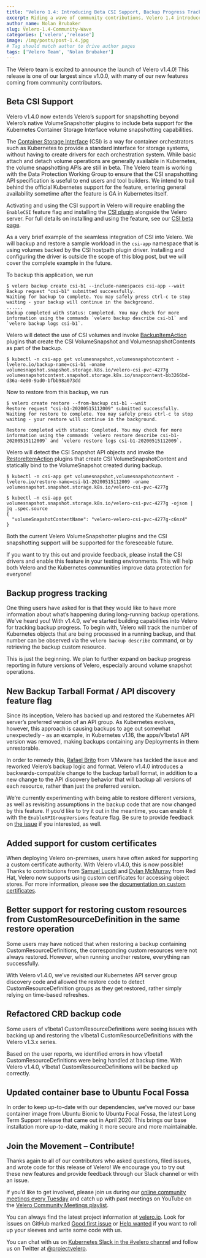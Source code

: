 ```yaml
---
title: "Velero 1.4: Introducing Beta CSI Support, Backup Progress Tracking, and Much More!"
excerpt: Riding a wave of community contributions, Velero 1.4 introduces beta CSI support, improvements to backup progress tracking, and more. A major focus for 1.4 was addressing issues raised by the community, and we are proud to be able to deliver improvements that matter to you.
author_name: Nolan Brubaker
slug: Velero-1.4-Community-Wave
categories: ['velero','release']
image: /img/posts/post-1.4.jpg
# Tag should match author to drive author pages
tags: ['Velero Team', 'Nolan Brubaker']
---
```

The Velero team is excited to announce the launch of Velero v1.4.0! This release is one of our largest since v1.0.0, with many of our new features coming from community contributors.

## Beta CSI Support

Velero v1.4.0 now extends Velero’s support for snapshotting beyond Velero’s native VolumeSnapshotter plugins to include beta support for the Kubernetes Container Storage Interface volume snapshotting capabilities.

The [Container Storage Interface](https://github.com/container-storage-interface/spec) (CSI) is a way for container orchestrators such as Kubernetes to provide a standard interface for storage systems, without having to create drivers for each orchestration system. While basic attach and detach volume operations are generally available in Kubernetes, the volume snapshotting APIs are still in beta. The Velero team is working with the Data Protection Working Group to ensure that the CSI snapshotting API specification is useful to end users and tool builders.  We intend to trail behind the official Kubernetes support for the feature, entering general availability sometime after the feature is GA in Kubernetes itself.

Activating and using the CSI support in Velero will require enabling the `EnableCSI` feature flag and installing the [CSI plugin](https://github.com/vmware-tanzu/velero-plugin-for-csi/) alongside the Velero server. For full details on installing and using the feature, see our [CSI beta page](https://velero.io/docs/csi/).

As a very brief example of the seamless integration of CSI into Velero. We will backup and restore a sample workload in the `csi-app` namespace that is using volumes backed by the CSI hostpath plugin driver. Installing and configuring the driver is outside the scope of this blog post, but we will cover the complete example in the future.

To backup this application, we run

```
$ velero backup create csi-b1 --include-namespaces csi-app --wait
Backup request "csi-b1" submitted successfully.
Waiting for backup to complete. You may safely press ctrl-c to stop waiting - your backup will continue in the background.
......
Backup completed with status: Completed. You may check for more information using the commands `velero backup describe csi-b1` and `velero backup logs csi-b1`.
```

Velero will detect the use of CSI volumes and invoke [BackupItemAction](https://github.com/vmware-tanzu/velero-plugin-for-csi#kinds-of-plugins-included) plugins that create the CSI VolumeSnapshot and VolumesnapshotContents as part of the backup.

```
$ kubectl -n csi-app get volumesnapshot,volumesnapshotcontent -lvelero.io/backup-name=csi-b1 -oname
volumesnapshot.snapshot.storage.k8s.io/velero-csi-pvc-4277g
volumesnapshotcontent.snapshot.storage.k8s.io/snapcontent-bb3266bd-d36a-4e00-9ad0-bfbb98a073dd
```

Now to restore from this backup, we run

```
$ velero create restore --from-backup csi-b1 --wait
Restore request "csi-b1-20200515112009" submitted successfully.
Waiting for restore to complete. You may safely press ctrl-c to stop waiting - your restore will continue in the background.

Restore completed with status: Completed. You may check for more information using the commands `velero restore describe csi-b1-20200515112009` and `velero restore logs csi-b1-20200515112009`.
```

Velero will detect the CSI Snapshot API objects and invoke the [RestoreItemAction](https://github.com/vmware-tanzu/velero-plugin-for-csi#kinds-of-plugins-included) plugins that create CSI VolumeSnapshotContent and statically bind to the VolumeSnapshot created during backup.

```
$ kubectl -n csi-app get volumesnapshot,volumesnapshotcontent -lvelero.io/restore-name=csi-b1-20200515112009 -oname
volumesnapshot.snapshot.storage.k8s.io/velero-csi-pvc-4277g

$ kubectl –n csi-app get volumesnapshot.snapshot.storage.k8s.io/velero-csi-pvc-4277g -ojson | jq .spec.source
{
  "volumeSnapshotContentName": "velero-velero-csi-pvc-4277g-c6nz4"
}
```

Both the current Velero VolumeSnapshotter plugins and the CSI snapshotting support will be supported for the foreseeable future.


If you want to try this out and provide feedback, please install the CSI drivers and enable this feature in your testing environments. This will help both Velero and the Kubernetes communities improve data protection for everyone!

## Backup progress tracking

One thing users have asked for is that they would like to have more information about what’s happening during long-running backup operations. We’ve heard you! With v1.4.0, we’ve started building capabilities into Velero for tracking backup progress. To begin with, Velero will track the number of Kubernetes objects that are being processed in a running backup, and that number can be observed via the `velero backup describe` command, or by retrieving the backup custom resource.

This is just the beginning. We plan to further expand on backup progress reporting in future versions of Velero, especially around volume snapshot operations.

## New Backup Tarball Format / API discovery feature flag
Since its inception, Velero has backed up and restored the Kubernetes API server’s preferred version of an API group. As Kubernetes evolves, however, this approach is causing backups to age out somewhat unexpectedly - as an example, in Kubernetes v1.16, the apps/v1beta1 API version was removed, making backups containing any Deployments in them unrestorable.

In order to remedy this, [Rafael Brito](https://github.com/brito-rafa) from VMware has tackled the issue and reworked Velero’s backup logic and format. Velero v1.4.0 introduces a backwards-compatible change to the backup tarball format, in addition to a new change to the API discovery behavior that will backup all versions of each resource, rather than just the preferred version.

We’re currently experimenting with being able to restore different versions, as well as revisiting assumptions in the backup code that are now changed by this feature. If you’d like to try it out in the meantime, you can enable it with the `EnableAPIGroupVersions` feature flag. Be sure to provide feedback on [the issue](https://github.com/vmware-tanzu/velero/issues/2551) if you interested, as well.

## Added support for custom certificates

When deploying Velero on-premises, users have often asked for supporting a custom certificate authority. With Velero v1.4.0, this is now possible! Thanks to contributions from [Samuel Lucidi](https://github.com/mansam) and [Dylan McMurray](https://github.com/dymurray) from Red Hat, Velero now supports using custom certificates for accessing object stores. For more information, please see the [documentation on custom certificates](https://velero.io/docs/v1.4/self-signed-certificates/).

## Better support for restoring custom resources from CustomResourceDefinition in the same restore operation

Some users may have noticed that when restoring a backup containing CustomResourceDefinitions, the corresponding custom resources were not always restored. However, when running another restore, everything ran successfully.

With Velero v1.4.0, we’ve revisited our Kubernetes API server group discovery code and allowed the restore code to detect CustomResourceDefinition groups as they get restored, rather simply relying on time-based refreshes.

## Refactored CRD backup code

Some users of v1beta1 CustomResourceDefinitions were seeing issues with backing up and restoring the v1beta1 CustomResourceDefinitions with the Velero v1.3.x series.

Based on the user reports, we identified errors in how v1beta1 CustomResourceDefinitions were being handled at backup time. With Velero v1.4.0, v1beta1 CustomResourceDefinitions will be backed up correctly.

## Updated container base to Ubuntu Focal Fossa

In order to keep up-to-date with our dependencies, we’ve moved our base container image from Ubuntu Bionic to Ubuntu Focal Fossa, the latest Long Term Support release that came out in April 2020. This brings our base installation more up-to-date, making it more secure and more maintainable.


## Join the Movement – Contribute!

Thanks again to all of our contributors who asked questions, filed issues, and wrote code for this release of Velero! We encourage you to try out these new features and provide feedback through our Slack channel or with an issue.

If you’d like to get involved, please join us during our [online community meetings every Tuesday](https://velero.io/community/) and catch up with past meetings on YouTube on the [Velero Community Meetings playlist](https://www.youtube.com/watch?v=nc48ocI-6go&list=PL7bmigfV0EqQRysvqvqOtRNk4L5S7uqwM).

You can always find the latest project information at [velero.io](https://velero.io). Look for issues on GitHub marked [Good first issue](https://github.com/vmware-tanzu/velero/issues?q=is:open+is:issue+label:%22Good+first+issue%22) or [Help wanted](https://github.com/vmware-tanzu/velero/issues?utf8=✓&q=is:open+is:issue+label:%22Help+wanted%22+) if you want to roll up your sleeves and write some code with us.

You can chat with us on [Kubernetes Slack in the #velero channel](https://kubernetes.slack.com/messages/C6VCGP4MT) and follow us on Twitter at [@projectvelero](https://twitter.com/projectvelero).
